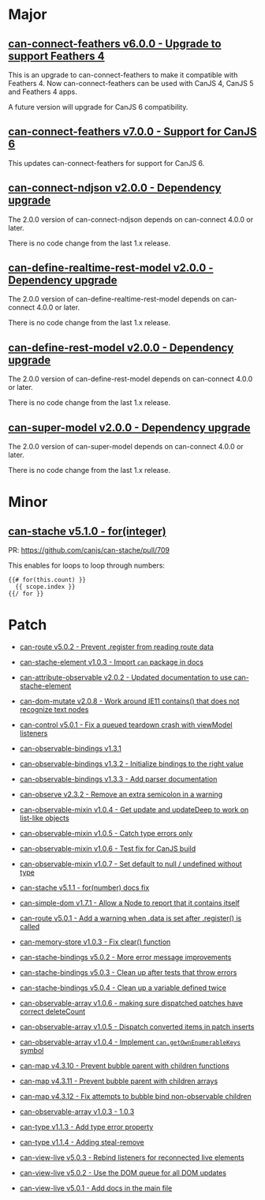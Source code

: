 # Major

## [can-connect-feathers v6.0.0 - Upgrade to support Feathers 4](https://github.com/canjs/can-connect-feathers/releases/tag/v6.0.0)
This is an upgrade to can-connect-feathers to make it compatible with Feathers 4. Now can-connect-feathers can be used with CanJS 4, CanJS 5 and Feathers 4 apps.

A future version will upgrade for CanJS 6 compatibility.

## [can-connect-feathers v7.0.0 - Support for CanJS 6](https://github.com/canjs/can-connect-feathers/releases/tag/v7.0.0)
This updates can-connect-feathers for support for CanJS 6.

## [can-connect-ndjson v2.0.0 - Dependency upgrade](https://github.com/canjs/can-connect-ndjson/releases/tag/v2.0.0)
The 2.0.0 version of can-connect-ndjson depends on can-connect 4.0.0 or later.

There is no code change from the last 1.x release.

## [can-define-realtime-rest-model v2.0.0 - Dependency upgrade](https://github.com/canjs/can-define-realtime-rest-model/releases/tag/v2.0.0)
The 2.0.0 version of can-define-realtime-rest-model depends on can-connect 4.0.0 or later.

There is no code change from the last 1.x release.

## [can-define-rest-model v2.0.0 - Dependency upgrade](https://github.com/canjs/can-define-rest-model/releases/tag/v2.0.0)
The 2.0.0 version of can-define-rest-model depends on can-connect 4.0.0 or later.

There is no code change from the last 1.x release.

## [can-super-model v2.0.0 - Dependency upgrade](https://github.com/canjs/can-super-model/releases/tag/v2.0.0)
The 2.0.0 version of can-super-model depends on can-connect 4.0.0 or later.

There is no code change from the last 1.x release.

# Minor

## [can-stache v5.1.0 - for(integer)](https://github.com/canjs/can-stache/releases/tag/v5.1.0)
PR: https://github.com/canjs/can-stache/pull/709

This enables for loops to loop through numbers:

```
{{# for(this.count) }}
  {{ scope.index }}
{{/ for }}
```

# Patch

- [can-route v5.0.2 - Prevent .register from reading route data](https://github.com/canjs/can-route/releases/tag/v5.0.2)

- [can-stache-element v1.0.3 - Import `can` package in docs](https://github.com/canjs/can-stache-element/releases/tag/v1.0.3)

- [can-attribute-observable v2.0.2 - Updated documentation to use can-stache-element](https://github.com/canjs/can-attribute-observable/releases/tag/v2.0.2)

- [can-dom-mutate v2.0.8 - Work around IE11 contains() that does not recognize text nodes](https://github.com/canjs/can-dom-mutate/releases/tag/v2.0.8)

- [can-control v5.0.1 - Fix a queued teardown crash with viewModel listeners](https://github.com/canjs/can-control/releases/tag/v5.0.1)

- [can-observable-bindings v1.3.1]()

- [can-observable-bindings v1.3.2 - Initialize bindings to the right value](https://github.com/canjs/can-observable-bindings/releases/tag/v1.3.2)

- [can-observable-bindings v1.3.3 - Add parser documentation](https://github.com/canjs/can-observable-bindings/releases/tag/v1.3.3)

- [can-observe v2.3.2 - Remove an extra semicolon in a warning](https://github.com/canjs/can-observe/releases/tag/v2.3.2)

- [can-observable-mixin v1.0.4 - Get update and updateDeep to work on list-like objects](https://github.com/canjs/can-observable-mixin/releases/tag/v1.0.4)

- [can-observable-mixin v1.0.5 - Catch type errors only](https://github.com/canjs/can-observable-mixin/releases/tag/v1.0.5)

- [can-observable-mixin v1.0.6 - Test fix for CanJS build](https://github.com/canjs/can-observable-mixin/releases/tag/v1.0.6)

- [can-observable-mixin v1.0.7 - Set default to null / undefined without type](https://github.com/canjs/can-observable-mixin/releases/tag/v1.0.7)

- [can-stache v5.1.1 - for(number) docs fix](https://github.com/canjs/can-stache/releases/tag/v5.1.1)

- [can-simple-dom v1.7.1 - Allow a Node to report that it contains itself](https://github.com/canjs/can-simple-dom/releases/tag/v1.7.1)

- [can-route v5.0.1 - Add a warning when .data is set after .register() is called](https://github.com/canjs/can-route/releases/tag/v5.0.1)

- [can-memory-store v1.0.3 - Fix clear() function](https://github.com/canjs/can-memory-store/releases/tag/v1.0.3)

- [can-stache-bindings v5.0.2 - More error message improvements ](https://github.com/canjs/can-stache-bindings/releases/tag/v5.0.2)

- [can-stache-bindings v5.0.3 - Clean up after tests that throw errors](https://github.com/canjs/can-stache-bindings/releases/tag/v5.0.3)

- [can-stache-bindings v5.0.4 - Clean up a variable defined twice](https://github.com/canjs/can-stache-bindings/releases/tag/v5.0.4)

- [can-observable-array v1.0.6 - making sure dispatched patches have correct deleteCount](https://github.com/canjs/can-observable-array/releases/tag/v1.0.6)

- [can-observable-array v1.0.5 - Dispatch converted items in patch inserts](https://github.com/canjs/can-observable-array/releases/tag/v1.0.5)

- [can-observable-array v1.0.4 - Implement `can.getOwnEnumerableKeys` symbol](https://github.com/canjs/can-observable-array/releases/tag/v1.0.4)

- [can-map v4.3.10 - Prevent bubble parent with children functions](https://github.com/canjs/can-map/releases/tag/v4.3.10)

- [can-map v4.3.11 - Prevent bubble parent with children arrays](https://github.com/canjs/can-map/releases/tag/v4.3.11)

- [can-map v4.3.12 - Fix attempts to bubble bind non-observable children](https://github.com/canjs/can-map/releases/tag/v4.3.12)

- [can-observable-array v1.0.3 - 1.0.3](https://github.com/canjs/can-observable-array/releases/tag/v1.0.3)

- [can-type v1.1.3 - Add type error property](https://github.com/canjs/can-type/releases/tag/v1.1.3)

- [can-type v1.1.4 - Adding steal-remove](https://github.com/canjs/can-type/releases/tag/v1.1.4)

- [can-view-live v5.0.3 - Rebind listeners for reconnected live elements](https://github.com/canjs/can-view-live/releases/tag/v5.0.3)

- [can-view-live v5.0.2 - Use the DOM queue for all DOM updates](https://github.com/canjs/can-view-live/releases/tag/v5.0.2)

- [can-view-live v5.0.1 - Add docs in the main file](https://github.com/canjs/can-view-live/releases/tag/v5.0.1)
